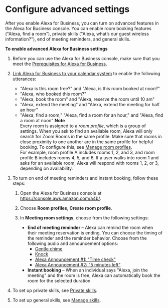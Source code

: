 # Configure advanced settings<a name="zoom-advanced-settings"></a>

After you enable Alexa for Business, you can turn on advanced features in the Alexa for Business console\. You can enable room booking features \("Alexa, find a room"\), private skills \("Alexa, what’s our guest wireless information?"\), end of meeting reminders, and general skills\.

**To enable advanced Alexa for Business settings**

1. Before you can use the Alexa for Business console, make sure that you meet the [Prerequisites for Alexa for Business](setting-up.md)\.

1. [Link Alexa for Business to your calendar system](manage-calendaring.md) to enable the following utterances:
   + "Alexa is this room free?" and "Alexa, is this room booked at noon?"
   + "Alexa, who booked this room?"
   + "Alexa, book the room" and "Alexa, reserve the room until 10 am"
   + "Alexa, extend the meeting" and "Alexa, extend the meeting for half an hour"
   + "Alexa, find a room," "Alexa, find a room for an hour," and "Alexa, find a room at noon"
**Note**  
Every room is assigned to a *room profile*, which is a group of settings\. When you ask to find an available room, Alexa will only search for Zoom Rooms in the same profile\. Make sure that rooms in close proximity to one another are in the same profile for helpful booking\. To configure this, see [Manage room profiles](manage-profiles.md)\.  
For example, room profile A includes rooms 1, 2, and 3, and room profile B includes rooms 4, 5, and 6\. If a user walks into room 1 and asks for an available room, Alexa will respond with rooms 1, 2, or 3, depending on availability\.

1. To turn on end of meeting reminders and instant booking, follow these steps:

   1. Open the Alexa for Business console at [https://console\.aws\.amazon\.com/a4b/](https://console.aws.amazon.com/a4b/)\.

   1. Choose **Room profiles**, **Create room profile**\.

   1. In **Meeting room settings**, choose from the following settings:
      + **End of meeting reminder** – Alexa can remind the room when their meeting reservation is ending\. You can choose the timing of the reminder and the reminder behavior\. Choose from the following audio and announcement options:
        + [Gentle chime](https://dbo6i7iv29x0s.cloudfront.net/audio/gentle_chime.wav)
        + [Knock](https://dbo6i7iv29x0s.cloudfront.net/audio/knock.wav)
        + [Alexa Announcement \#1: "Time check"](https://dbo6i7iv29x0s.cloudfront.net/audio/timecheck.wav)
        + [Alexa Announcement \#2: "5 minutes left" ](https://dbo6i7iv29x0s.cloudfront.net/audio/5minsleft.wav)
      + **Instant booking** – When an individual says "Alexa, join the meeting" and the room is free, Alexa can automatically book the room for the selected duration\.

1. To set up private skills, see [Private skills](private-skills.md)\.

1. To set up general skills, see [Manage skills](manage-skills.md)\.